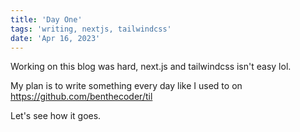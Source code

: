```yaml
---
title: 'Day One'
tags: 'writing, nextjs, tailwindcss'
date: 'Apr 16, 2023'
---
```


Working on this blog was hard, next.js and tailwindcss isn't easy lol.

My plan is to write something every day like I used to on https://github.com/benthecoder/til

Let's see how it goes.
